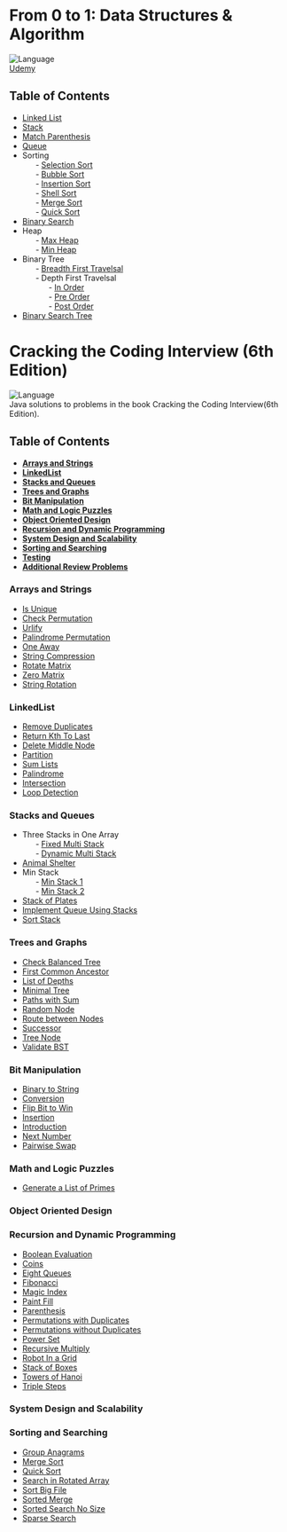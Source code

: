 # From 0 to 1: Data Structures & Algorithm

![Language](https://img.shields.io/badge/language-Java%20-red.svg) </br>
[Udemy](https://www.udemy.com/course/from-0-to-1-data-structures)

## Table of Contents

- [Linked List](./src/main/java/id/dondon/linkedlist/LinkedList.java) <br />
- [Stack](./src/main/java/id/dondon/stack/Stack.java) <br />
- [Match Parenthesis](./src/main/java/id/dondon/stack/StackMatchParenthesis.java) <br />
- [Queue](./src/main/java/id/dondon/queue/Queue.java) <br />
- Sorting <br />
&nbsp;&nbsp;&nbsp;&nbsp;&nbsp;&nbsp;- [Selection Sort](./src/main/java/id/dondon/sort/SelectionSort.java) <br />
&nbsp;&nbsp;&nbsp;&nbsp;&nbsp;&nbsp;- [Bubble Sort](./src/main/java/id/dondon/sort/BubbleSort.java) <br />
&nbsp;&nbsp;&nbsp;&nbsp;&nbsp;&nbsp;- [Insertion Sort](./src/main/java/id/dondon/sort/InsertionSort.java) <br />
&nbsp;&nbsp;&nbsp;&nbsp;&nbsp;&nbsp;- [Shell Sort](./src/main/java/id/dondon/sort/ShellSort.java) <br />
&nbsp;&nbsp;&nbsp;&nbsp;&nbsp;&nbsp;- [Merge Sort](./src/main/java/id/dondon/sort/MergeSort.java) <br />
&nbsp;&nbsp;&nbsp;&nbsp;&nbsp;&nbsp;- [Quick Sort](./src/main/java/id/dondon/sort/QuickSort.java) <br />
- [Binary Search](./src/main/java/id/dondon/search/BinarySearch.java) <br />
- Heap <br />
&nbsp;&nbsp;&nbsp;&nbsp;&nbsp;&nbsp;- [Max Heap](./src/main/java/id/dondon/heaps/MaxHeap.java) <br />
&nbsp;&nbsp;&nbsp;&nbsp;&nbsp;&nbsp;- [Min Heap](./src/main/java/id/dondon/heaps/MinHeap.java) <br />
- Binary Tree <br />
&nbsp;&nbsp;&nbsp;&nbsp;&nbsp;&nbsp;- [Breadth First Travelsal](./src/main/java/id/dondon/binarytrees/BinaryTreeBreadthFirstTraversal.java) <br />
&nbsp;&nbsp;&nbsp;&nbsp;&nbsp;&nbsp;- Depth First Travelsal <br />
&nbsp;&nbsp;&nbsp;&nbsp;&nbsp;&nbsp;&nbsp;&nbsp;&nbsp;&nbsp;&nbsp;&nbsp;- [In Order](./src/main/java/id/dondon/binarytrees/depthfirsttravelsal/BinaryTreeInOrderTraversal.java) <br />
&nbsp;&nbsp;&nbsp;&nbsp;&nbsp;&nbsp;&nbsp;&nbsp;&nbsp;&nbsp;&nbsp;&nbsp;- [Pre Order](./src/main/java/id/dondon/binarytrees/depthfirsttravelsal/BinaryTreePreOrderTraversal.java) <br />
&nbsp;&nbsp;&nbsp;&nbsp;&nbsp;&nbsp;&nbsp;&nbsp;&nbsp;&nbsp;&nbsp;&nbsp;- [Post Order](./src/main/java/id/dondon/binarytrees/depthfirsttravelsal/BinaryTreePostOrderTraversal.java) <br />
- [Binary Search Tree](./src/main/java/id/dondon/binarytrees/binarysearchtree/BinarySearchTree.java) <br />


# Cracking the Coding Interview (6th Edition) 

![Language](https://img.shields.io/badge/language-Java%20-red.svg) </br>
Java solutions to problems in the book Cracking the Coding Interview(6th Edition). 

## Table of Contents

* **[Arrays and Strings](#arrays-and-strings)**
* **[LinkedList](#linkedlist)**
* **[Stacks and Queues](#stacks-and-queues)**
* **[Trees and Graphs](#trees-and-graphs)**
* **[Bit Manipulation](#bit-manipulation)**
* **[Math and Logic Puzzles](#math-and-logic-puzzles)**
* **[Object Oriented Design](#object-oriented-design)**
* **[Recursion and Dynamic Programming](#recursion-and-dynamic-programming)**
* **[System Design and Scalability](#system-design-and-scalability)**
* **[Sorting and Searching](#sorting-and-searching)**
* **[Testing](#testing)**
* **[Additional Review Problems](#additional-review-problems)**

### Arrays and Strings

- [Is Unique](./src/main/java/id/dondon/ctci/chapter1/InterviewQuestion1.java) <br />
- [Check Permutation](./src/main/java/id/dondon/ctci/chapter1/InterviewQuestion2.java) <br />
- [Urlify](./src/main/java/id/dondon/ctci/chapter1/InterviewQuestion3.java) <br />
- [Palindrome Permutation](./src/main/java/id/dondon/ctci/chapter1/InterviewQuestion4.java) <br />
- [One Away](./src/main/java/id/dondon/ctci/chapter1/InterviewQuestion5.java) <br />
- [String Compression](./src/main/java/id/dondon/ctci/chapter1/InterviewQuestion6.java) <br />
- [Rotate Matrix](./src/main/java/id/dondon/ctci/chapter1/InterviewQuestion7.java) <br />
- [Zero Matrix](./src/main/java/id/dondon/ctci/chapter1/InterviewQuestion8.java) <br />
- [String Rotation](./src/main/java/id/dondon/ctci/chapter1/InterviewQuestion9.java) <br />

### LinkedList

- [Remove Duplicates](./src/main/java/id/dondon/ctci/chapter2/InterviewQuestion1.java) <br />
- [Return Kth To Last](./src/main/java/id/dondon/ctci/chapter2/InterviewQuestion2.java) <br />
- [Delete Middle Node](./src/main/java/id/dondon/ctci/chapter2/InterviewQuestion3.java) <br />
- [Partition](./src/main/java/id/dondon/ctci/chapter2/InterviewQuestion4.java) <br />
- [Sum Lists](./src/main/java/id/dondon/ctci/chapter2/InterviewQuestion5.java) <br />
- [Palindrome](./src/main/java/id/dondon/ctci/chapter2/InterviewQuestion6.java) <br />
- [Intersection](./src/main/java/id/dondon/ctci/chapter2/InterviewQuestion7.java) <br />
- [Loop Detection](./src/main/java/id/dondon/ctci/chapter2/InterviewQuestion8.java) <br />

### Stacks and Queues

- Three Stacks in One Array <br />
&nbsp;&nbsp;&nbsp;&nbsp;&nbsp;&nbsp;- [Fixed Multi Stack](./src/main/java/id/dondon/ctci/chapter3/FixedMultiStack.java) <br />
&nbsp;&nbsp;&nbsp;&nbsp;&nbsp;&nbsp;- [Dynamic Multi Stack](./src/main/java/id/dondon/ctci/chapter3/DynamicMultiStack.java) <br />
- [Animal Shelter](./src/chapter03StacksAndQueues/AnimalShelter.java) <br />
- Min Stack <br /> 
&nbsp;&nbsp;&nbsp;&nbsp;&nbsp;&nbsp;- [Min Stack 1](./src/main/java/id/dondon/ctci/chapter3/StackWithMin.java) <br />
&nbsp;&nbsp;&nbsp;&nbsp;&nbsp;&nbsp;- [Min Stack 2](./src/main/java/id/dondon/ctci/chapter3/StackWithMin2.java) <br />
- [Stack of Plates](./src/main/java/id/dondon/ctci/chapter3/SetOfStacks.java) <br />
- [Implement Queue Using Stacks](./src/main/java/id/dondon/ctci/chapter3/QueueStack.java) <br />
- [Sort Stack](./src/main/java/id/dondon/ctci/chapter3/SortStack.java) <br />

### Trees and Graphs

- [Check Balanced Tree](./src/chapter04TreesAndGraphs/CheckBalancedTree.java) <br />
- [First Common Ancestor](./src/chapter04TreesAndGraphs/FirstCommonAncestor.java) <br />
- [List of Depths](./src/chapter04TreesAndGraphs/ListOfDepths.java) <br />
- [Minimal Tree](./src/chapter04TreesAndGraphs/MinimalTree.java) <br />
- [Paths with Sum](./src/chapter04TreesAndGraphs/PathsWithSum.java) <br />
- [Random Node](./src/chapter04TreesAndGraphs/RandomNode.java) <br />
- [Route between Nodes](./src/chapter04TreesAndGraphs/RouteBetweenNodes.java) <br />
- [Successor](./src/chapter04TreesAndGraphs/Successor.java) <br />
- [Tree Node](./src/chapter04TreesAndGraphs/TreeNode.java) <br />
- [Validate BST](./src/chapter04TreesAndGraphs/ValidateBST.java) <br />

### Bit Manipulation

- [Binary to String](./src/chapter05BitManipulation/BinaryToString.java) <br />
- [Conversion](./src/chapter05BitManipulation/Conversion.java) <br />
- [Flip Bit to Win](./src/chapter05BitManipulation/FlipBitToWin.java) <br />
- [Insertion](./src/chapter05BitManipulation/Insertion.java) <br />
- [Introduction](./src/chapter05BitManipulation/Intro.java) <br />
- [Next Number](./src/chapter05BitManipulation/Intro.java) <br />
- [Pairwise Swap](./src/chapter05BitManipulation/PairwiseSwap.java) <br />

### Math and Logic Puzzles

- [Generate a List of Primes](./src/chapter06MathAndLogicPuzzles/GenerateAListOfPrimes.java) <br />

### Object Oriented Design

### Recursion and Dynamic Programming

- [Boolean Evaluation](./src/chapter08RecursionAndDynamicProgramming/BooleanEvaluation.java) <br />
- [Coins](./src/chapter08RecursionAndDynamicProgramming/Coins.java) <br />
- [Eight Queues](./src/chapter08RecursionAndDynamicProgramming/EightQueues.java) <br />
- [Fibonacci](./src/chapter08RecursionAndDynamicProgramming/Fibonacci.java) <br />
- [Magic Index](./src/chapter08RecursionAndDynamicProgramming/MagicIndex.java) <br />
- [Paint Fill](./src/chapter08RecursionAndDynamicProgramming/PaintFill.java) <br />
- [Parenthesis](./src/chapter08RecursionAndDynamicProgramming/Parenthesis.java) <br />
- [Permutations with Duplicates](./src/chapter08RecursionAndDynamicProgramming/PermutationsWithDuplicates.java) <br />
- [Permutations without Duplicates](./src/chapter08RecursionAndDynamicProgramming/PermutationsWithoutDups.java) <br />
- [Power Set](./src/chapter08RecursionAndDynamicProgramming/PowerSet.java) <br />
- [Recursive Multiply](./src/chapter08RecursionAndDynamicProgramming/RecursiveMultiply.java) <br />
- [Robot In a Grid](./src/chapter08RecursionAndDynamicProgramming/RobotInAGrid.java) <br />
- [Stack of Boxes](./src/chapter08RecursionAndDynamicProgramming/StackOfBoxes.java) <br />
- [Towers of Hanoi](./src/chapter08RecursionAndDynamicProgramming/TowersOfHanoi.java) <br />
- [Triple Steps](./src/chapter08RecursionAndDynamicProgramming/TripleSteps.java) <br />

### System Design and Scalability

### Sorting and Searching

- [Group Anagrams](./src/chapter10SortingAndSearching/GroupAnagrams.java) <br />
- [Merge Sort](./src/chapter10SortingAndSearching/MergeSort.java) <br />
- [Quick Sort](./src/chapter10SortingAndSearching/QuickSort.java) <br />
- [Search in Rotated Array](./src/chapter10SortingAndSearching/SearchInRotatedArray.java) <br />
- [Sort Big File](./src/chapter10SortingAndSearching/SortBigFile.java) <br />
- [Sorted Merge](./src/chapter10SortingAndSearching/SortedMerge.java) <br />
- [Sorted Search No Size](./src/chapter10SortingAndSearching/SortedSearchNoSize.java) <br />
- [Sparse Search](./src/chapter10SortingAndSearching/SparseSearch.java) <br />
